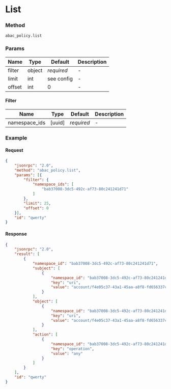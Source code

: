 # List

### Method

```
abac_policy.list
```

### Params

Name   | Type   | Default    | Description
-------| ------ | ---------- | ------------------
filter | object | _required_ | -
limit  | int    | see config | -
offset | int    | 0          | -

#### Filter

Name          | Type   | Default    | Description
------------- | ------ | ---------- | ------------------
namespace_ids | [uuid] | _required_ | -

### Example

#### Request

```json
{
    "jsonrpc": "2.0",
    "method": "abac_policy.list",
    "params": [{
        "filter": {
            "namespace_ids": [
                "bab37008-3dc5-492c-af73-80c241241d71"
            ]
        },
        "limit": 25,
        "offset": 0
    }],
    "id": "qwerty"
}
```

#### Response

```json
{
    "jsonrpc": "2.0",
    "result": [
        {
            "namespace_id": "bab37008-3dc5-492c-af73-80c241241d71",
            "subject": [
                {
                    "namespace_id": "bab37008-3dc5-492c-af73-80c241241d71",
                    "key": "uri",
                    "value": "account/f4e05c37-43a1-45aa-a8f8-fd656337cbc5"
                }
            ],
            "object": [
                {
                    "namespace_id": "bab37008-3dc5-492c-af73-80c241241d71",
                    "key": "uri",
                    "value": "account/f4e05c37-43a1-45aa-a8f8-fd656337cbc5"
                }
            ],
            "action": [
                {
                    "namespace_id": "bab37008-3dc5-492c-af73-80c241241d71",
                    "key": "operation",
                    "value": "any"
                }
            ]
        }
    ],
    "id": "qwerty"
}
```
